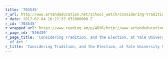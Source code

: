```yaml
---
title: '703545'
r_url: http://www.artandeducation.net/school_watch/considering-tradition-and-the-election-at-yale-university-school-of-art/
r_date: 2017-02-04 16:22:37.631000000 Z
r_id: '703545'
r_wrapped_url: https://www.reading.am/p/4B96/http://www.artandeducation.net/school_watch/considering-tradition-and-the-election-at-yale-university-school-of-art/
r_page_id: '516439'
r_page_title: 'Considering Tradition, and the Election, at Yale University School
  of Art '
r_title: 'Considering Tradition, and the Election, at Yale University School of Art '
---
```


